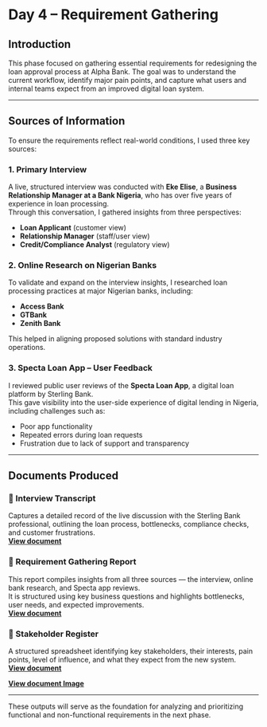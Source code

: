 # Day 4 – Requirement Gathering

## Introduction  
This phase focused on gathering essential requirements for redesigning the loan approval process at Alpha Bank. The goal was to understand the current workflow, identify major pain points, and capture what users and internal teams expect from an improved digital loan system.

---

## Sources of Information  

To ensure the requirements reflect real-world conditions, I used three key sources:

### 1. Primary Interview  
A live, structured interview was conducted with **Eke Elise**, a **Business Relationship Manager at a Bank Nigeria**, who has over five years of experience in loan processing.  
Through this conversation, I gathered insights from three perspectives:
- **Loan Applicant** (customer view)  
- **Relationship Manager** (staff/user view)  
- **Credit/Compliance Analyst** (regulatory view)

### 2. Online Research on Nigerian Banks  
To validate and expand on the interview insights, I researched loan processing practices at major Nigerian banks, including:  
- **Access Bank**  
- **GTBank**  
- **Zenith Bank**

This helped in aligning proposed solutions with standard industry operations.

### 3. Specta Loan App – User Feedback  
I reviewed public user reviews of the **Specta Loan App**, a digital loan platform by Sterling Bank.  
This gave visibility into the user-side experience of digital lending in Nigeria, including challenges such as:
- Poor app functionality  
- Repeated errors during loan requests  
- Frustration due to lack of support and transparency  

---
## Documents Produced  

### 📄 Interview Transcript  
Captures a detailed record of the live discussion with the Sterling Bank professional, outlining the loan process, bottlenecks, compliance checks, and customer frustrations.  
**[View document](https://github.com/Kaosarat10/Alpha-Bank-Loan-Process-Improvement-Case-Study/blob/main/Interview%20Transcript.pdf)**

### 📄 Requirement Gathering Report  
This report compiles insights from all three sources — the interview, online bank research, and Specta app reviews.  
It is structured using key business questions and highlights bottlenecks, user needs, and expected improvements.  
**[View document](https://github.com/Kaosarat10/Alpha-Bank-Loan-Process-Improvement-Case-Study/blob/main/REQUIREMENT%20REPORT.pdf)**

### 📄 Stakeholder Register  
A structured spreadsheet identifying key stakeholders, their interests, pain points, level of influence, and what they expect from the new system.  
**[View document](https://github.com/Kaosarat10/Alpha-Bank-Loan-Process-Improvement-Case-Study/blob/main/Stakeholder%20Register.xlsx)**

**[View document Image](https://github.com/Kaosarat10/Alpha-Bank-Loan-Process-Improvement-Case-Study/blob/main/Stakeholder%20Register.png)**




---

These outputs will serve as the foundation for analyzing and prioritizing functional and non-functional requirements in the next phase.
